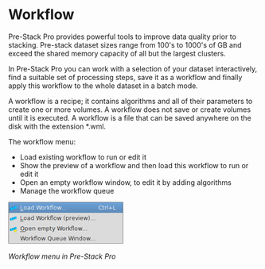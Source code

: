 # Workflow

Pre-Stack Pro provides powerful tools to improve data quality prior to stacking. Pre-stack dataset sizes range from 100's to 1000's of GB and exceed the shared memory capacity of all but the largest clusters.

In Pre-Stack Pro you can work with a selection of your dataset interactively, find a suitable set of processing steps, save it as a workflow and finally apply this workflow to the whole dataset in a batch mode.

A workflow is a recipe; it contains algorithms and all of their parameters to create one or more volumes. A workflow does not save or create volumes until it is executed. A workflow is a file that can be saved anywhere on the disk with the extension \*.wml.

The workflow menu:

* Load existing workflow to run or edit it
* Show the preview of a workflow and then load this workflow to run or edit it
* Open an empty workflow window, to edit it by adding algorithms
* Manage the workflow queue

![](../.gitbook/assets/001_workflow.png)

_Workflow menu in Pre-Stack Pro_


